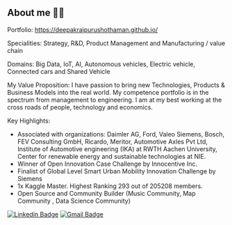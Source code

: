 ## About me 🧑🏽‍

Portfolio: https://deepakrajpurushothaman.github.io/

Specialities: Strategy, R&D, Product Management and Manufacturing / value chain

Domains: Big Data, IoT, AI, Autonomous vehicles, Electric vehicle, Connected cars and Shared Vehicle

My Value Proposition:
I have passion to bring new Technologies, Products & Business Models into the real world. My competence portfolio is in the spectrum from management to engineering. I am at my best working at the cross roads of people, technology and economics.

Key Highlights:
- Associated with organizations: Daimler AG, Ford, Valeo Siemens, Bosch, FEV Consulting GmbH, Ricardo, Meritor, Automotive Axles Pvt Ltd, Institute of Automotive engineering (IKA) at RWTH Aachen University, Center for renewable energy and sustainable technologies at NIE.
- Winner of Open Innovation Case Challenge by Innocentive Inc.
- Finalist of Global Level Smart Urban Mobility Innovation Challenge by Siemens
- 1x Kaggle Master. Highest Ranking 293 out of 205208 members.
- Open Source and Community Builder (Music Community, Map Community , Data Science Community)

[![Linkedin Badge](https://img.shields.io/badge/-Deepak_Raj_Purushothaman-blue?style=flat-square&logo=Linkedin&logoColor=white&link=https://www.linkedin.com/in/deepakrajpurushothaman/)](https://www.linkedin.com/in/deepakrajpurushothaman/) [![Gmail Badge](https://img.shields.io/badge/-deepakrajpurushothaman@gmail.com-c14438?style=flat-square&logo=Gmail&logoColor=white&link=mailto:deepakrajpurushothaman@gmail.com)](mailto:deepakrajpurushothaman@gmail.com)
<!--
**deepakrajpurushothaman/deepakrajpurushothaman** is a ✨ _special_ ✨ repository because its `README.md` (this file) appears on your GitHub profile.

Here are some ideas to get you started:

- 🔭 I’m currently working on ...
- 🤔 I’m looking for help with ...
- 💬 Ask me about ...
- 📫 How to reach me: ...
- 😄 Pronouns: ...
- ⚡ Fun fact: ...
-->
